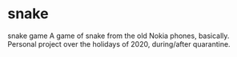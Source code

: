 # snake
snake game
A game of snake from the old Nokia phones, basically.
Personal project over the holidays of 2020, during/after quarantine.
